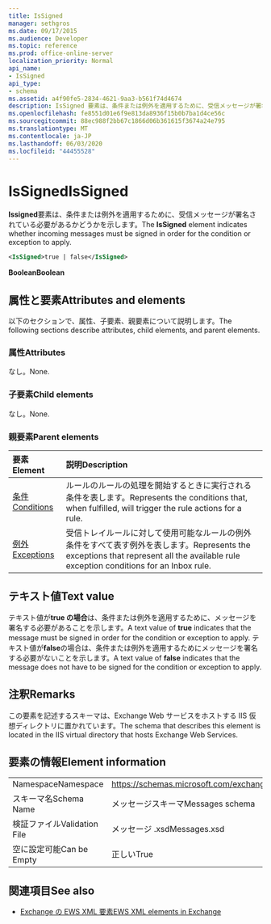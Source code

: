 ```yaml
---
title: IsSigned
manager: sethgros
ms.date: 09/17/2015
ms.audience: Developer
ms.topic: reference
ms.prod: office-online-server
localization_priority: Normal
api_name:
- IsSigned
api_type:
- schema
ms.assetid: a4f90fe5-2834-4621-9aa3-b561f74d4674
description: IsSigned 要素は、条件または例外を適用するために、受信メッセージが署名されている必要があるかどうかを示します。
ms.openlocfilehash: fe8551d01e6f9e813da8936f15b0b7ba1d4ce56c
ms.sourcegitcommit: 88ec988f2bb67c1866d06b361615f3674a24e795
ms.translationtype: MT
ms.contentlocale: ja-JP
ms.lasthandoff: 06/03/2020
ms.locfileid: "44455528"
---
```

# <a name="issigned"></a><span data-ttu-id="fc64e-103">IsSigned</span><span class="sxs-lookup"><span data-stu-id="fc64e-103">IsSigned</span></span>

<span data-ttu-id="fc64e-104">**Issigned**要素は、条件または例外を適用するために、受信メッセージが署名されている必要があるかどうかを示します。</span><span class="sxs-lookup"><span data-stu-id="fc64e-104">The **IsSigned** element indicates whether incoming messages must be signed in order for the condition or exception to apply.</span></span> 
  
```XML
<IsSigned>true | false</IsSigned>
```

 <span data-ttu-id="fc64e-105">**Boolean**</span><span class="sxs-lookup"><span data-stu-id="fc64e-105">**Boolean**</span></span>
## <a name="attributes-and-elements"></a><span data-ttu-id="fc64e-106">属性と要素</span><span class="sxs-lookup"><span data-stu-id="fc64e-106">Attributes and elements</span></span>

<span data-ttu-id="fc64e-107">以下のセクションで、属性、子要素、親要素について説明します。</span><span class="sxs-lookup"><span data-stu-id="fc64e-107">The following sections describe attributes, child elements, and parent elements.</span></span>
  
### <a name="attributes"></a><span data-ttu-id="fc64e-108">属性</span><span class="sxs-lookup"><span data-stu-id="fc64e-108">Attributes</span></span>

<span data-ttu-id="fc64e-109">なし。</span><span class="sxs-lookup"><span data-stu-id="fc64e-109">None.</span></span>
  
### <a name="child-elements"></a><span data-ttu-id="fc64e-110">子要素</span><span class="sxs-lookup"><span data-stu-id="fc64e-110">Child elements</span></span>

<span data-ttu-id="fc64e-111">なし。</span><span class="sxs-lookup"><span data-stu-id="fc64e-111">None.</span></span>
  
### <a name="parent-elements"></a><span data-ttu-id="fc64e-112">親要素</span><span class="sxs-lookup"><span data-stu-id="fc64e-112">Parent elements</span></span>

|<span data-ttu-id="fc64e-113">**要素**</span><span class="sxs-lookup"><span data-stu-id="fc64e-113">**Element**</span></span>|<span data-ttu-id="fc64e-114">**説明**</span><span class="sxs-lookup"><span data-stu-id="fc64e-114">**Description**</span></span>|
|:-----|:-----|
|[<span data-ttu-id="fc64e-115">条件</span><span class="sxs-lookup"><span data-stu-id="fc64e-115">Conditions</span></span>](conditions.md) <br/> |<span data-ttu-id="fc64e-116">ルールのルールの処理を開始するときに実行される条件を表します。</span><span class="sxs-lookup"><span data-stu-id="fc64e-116">Represents the conditions that, when fulfilled, will trigger the rule actions for a rule.</span></span>  <br/> |
|[<span data-ttu-id="fc64e-117">例外</span><span class="sxs-lookup"><span data-stu-id="fc64e-117">Exceptions</span></span>](exceptions.md) <br/> |<span data-ttu-id="fc64e-118">受信トレイルールに対して使用可能なルールの例外条件をすべて表す例外を表します。</span><span class="sxs-lookup"><span data-stu-id="fc64e-118">Represents the exceptions that represent all the available rule exception conditions for an Inbox rule.</span></span>  <br/> |
   
## <a name="text-value"></a><span data-ttu-id="fc64e-119">テキスト値</span><span class="sxs-lookup"><span data-stu-id="fc64e-119">Text value</span></span>

<span data-ttu-id="fc64e-120">テキスト値が**true の場合**は、条件または例外を適用するために、メッセージを署名する必要があることを示します。</span><span class="sxs-lookup"><span data-stu-id="fc64e-120">A text value of **true** indicates that the message must be signed in order for the condition or exception to apply.</span></span> <span data-ttu-id="fc64e-121">テキスト値が**false**の場合は、条件または例外を適用するためにメッセージを署名する必要がないことを示します。</span><span class="sxs-lookup"><span data-stu-id="fc64e-121">A text value of **false** indicates that the message does not have to be signed for the condition or exception to apply.</span></span> 
  
## <a name="remarks"></a><span data-ttu-id="fc64e-122">注釈</span><span class="sxs-lookup"><span data-stu-id="fc64e-122">Remarks</span></span>

<span data-ttu-id="fc64e-123">この要素を記述するスキーマは、Exchange Web サービスをホストする IIS 仮想ディレクトリに置かれています。</span><span class="sxs-lookup"><span data-stu-id="fc64e-123">The schema that describes this element is located in the IIS virtual directory that hosts Exchange Web Services.</span></span>
  
## <a name="element-information"></a><span data-ttu-id="fc64e-124">要素の情報</span><span class="sxs-lookup"><span data-stu-id="fc64e-124">Element information</span></span>

|||
|:-----|:-----|
|<span data-ttu-id="fc64e-125">Namespace</span><span class="sxs-lookup"><span data-stu-id="fc64e-125">Namespace</span></span>  <br/> |https://schemas.microsoft.com/exchange/services/2006/messages  <br/> |
|<span data-ttu-id="fc64e-126">スキーマ名</span><span class="sxs-lookup"><span data-stu-id="fc64e-126">Schema Name</span></span>  <br/> |<span data-ttu-id="fc64e-127">メッセージスキーマ</span><span class="sxs-lookup"><span data-stu-id="fc64e-127">Messages schema</span></span>  <br/> |
|<span data-ttu-id="fc64e-128">検証ファイル</span><span class="sxs-lookup"><span data-stu-id="fc64e-128">Validation File</span></span>  <br/> |<span data-ttu-id="fc64e-129">メッセージ .xsd</span><span class="sxs-lookup"><span data-stu-id="fc64e-129">Messages.xsd</span></span>  <br/> |
|<span data-ttu-id="fc64e-130">空に設定可能</span><span class="sxs-lookup"><span data-stu-id="fc64e-130">Can be Empty</span></span>  <br/> |<span data-ttu-id="fc64e-131">正しい</span><span class="sxs-lookup"><span data-stu-id="fc64e-131">True</span></span>  <br/> |
   
## <a name="see-also"></a><span data-ttu-id="fc64e-132">関連項目</span><span class="sxs-lookup"><span data-stu-id="fc64e-132">See also</span></span>



- [<span data-ttu-id="fc64e-133">Exchange の EWS XML 要素</span><span class="sxs-lookup"><span data-stu-id="fc64e-133">EWS XML elements in Exchange</span></span>](ews-xml-elements-in-exchange.md)


